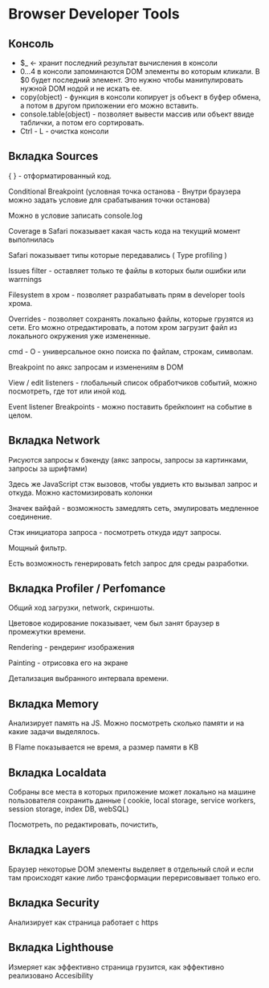 # Browser Developer Tools

## Консоль

- $_ ← хранит последний результат вычисления в консоли
- $0…$4 в консоли запоминаются DOM элементы во которым кликали. В $0 будет последний элемент. Это нужно чтобы манипулировать нужной DOM нодой и не искать ее.
- copy(object) - функция в консоли копирует js объект в буфер обмена, а потом в другом приложении его можно вставить.
- console.table(object) - позволяет вывести массив или объект ввиде таблички, а потом его сортировать.
- Ctrl - L - очистка консоли

## Вкладка Sources

{ }  - отформатированный код.

Conditional Breakpoint (условная точка останова - Внутри браузера можно задать условие для срабатывания точки останова)

Можно в условие записать console.log

Coverage в Safari показывает какая часть кода на текущий момент выполнилась

Safari показывает типы которые передавались ( Type profiling )

Issues filter - оставляет только те файлы в которых были ошибки или warrnings

Filesystem в хром - позволяет разрабатывать прям в developer tools хрома.

Overrides - позволяет сохранять локально файлы, которые грузятся из сети. Его можно отредактировать, а потом хром загрузит файл из локального окружения уже измененные.

cmd - O - универсальное окно поиска по файлам, строкам, символам.

Breakpoint по аякс запросам и изменениям в DOM

View / edit listeners - глобальный список обработчиков событий, можно посмотреть, где тот или иной код.

Event listener Breakpoints - можно поставить брейкпоинт на событие в целом.

## Вкладка Network

Рисуются запросы к бэкенду (аякс запросы, запросы за картинками, запросы за шрифтами)

Здесь же JavaScript стэк вызовов, чтобы увдиеть кто вызывал запрос и откуда. Можно кастомизировать колонки

Значек вайфай - возможность замедлять сеть, эмулировать медленное соединение.

Стэк инициатора запроса - посмотреть откуда идут запросы.

Мощный фильтр.

Есть возможность генерировать fetch запрос для среды разработки.

## Вкладка Profiler / Perfomance

Общий ход загрузки, network, скриншоты.

Цветовое кодирование показывает, чем был занят браузер в промежутки времени.

Rendering - рендеринг изображения

Painting - отрисовка его на экране

Детализация выбранного интервала времени.

## Вкладка Memory

Анализирует память на JS. Можно посмотреть сколько памяти и на какие задачи выделялось.

В Flame показывается не время, а размер памяти в KB

## Вкладка Localdata

Собраны все места в которых приложение может локально на машине пользователя сохранить данные ( cookie, local storage, service workers, session storage, index DB, webSQL)

Посмотреть, по редактировать, почистить, 

## Вкладка Layers

Браузер некоторые DOM элементы выделяет в отдельный слой и если там происходят какие либо трансформации перерисовывает только его.

## Вкладка Security

Анализирует как страница работает с https

## Вкладка Lighthouse

Измеряет как эффективно страница грузится, как эффективно реализовано Accesibility